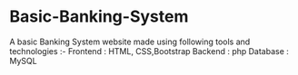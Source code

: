# Basic-Banking-System
A basic Banking System website made using following tools and technologies :-
Frontend : HTML, CSS,Bootstrap
Backend : php
Database : MySQL
